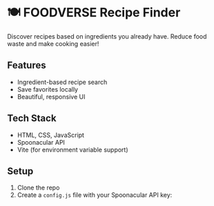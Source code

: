 # 🍽️ FOODVERSE Recipe Finder

Discover recipes based on ingredients you already have. Reduce food waste and make cooking easier!

## Features
- Ingredient-based recipe search
- Save favorites locally
- Beautiful, responsive UI

## Tech Stack
- HTML, CSS, JavaScript
- Spoonacular API
- Vite (for environment variable support)

## Setup
1. Clone the repo
2. Create a `config.js` file with your Spoonacular API key:

